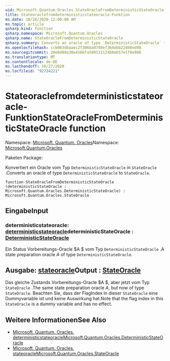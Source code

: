 ```yaml
---
uid: Microsoft.Quantum.Oracles.StateOracleFromDeterministicStateOracle
title: Stateoraclefromdeterministicstateoracle-Funktion
ms.date: 10/26/2020 12:00:00 AM
ms.topic: article
qsharp.kind: function
qsharp.namespace: Microsoft.Quantum.Oracles
qsharp.name: StateOracleFromDeterministicStateOracle
qsharp.summary: Converts an oracle of type `DeterministicStateOracle` to `StateOracle`.
ms.openlocfilehash: ccb083dbaaec2f306ba0740ef364ebb22408ed98
ms.sourcegitcommit: 29e0d88a30e4166fa580132124b0eb57e1f0e986
ms.translationtype: MT
ms.contentlocale: de-DE
ms.lasthandoff: 10/27/2020
ms.locfileid: "92724221"
---
```

# <a name="stateoraclefromdeterministicstateoracle-function"></a><span data-ttu-id="056b1-102">Stateoraclefromdeterministicstateoracle-Funktion</span><span class="sxs-lookup"><span data-stu-id="056b1-102">StateOracleFromDeterministicStateOracle function</span></span>

<span data-ttu-id="056b1-103">Namespace: [Microsoft. Quantum. Oracles](xref:Microsoft.Quantum.Oracles)</span><span class="sxs-lookup"><span data-stu-id="056b1-103">Namespace: [Microsoft.Quantum.Oracles](xref:Microsoft.Quantum.Oracles)</span></span>

<span data-ttu-id="056b1-104">Paketen [](https://nuget.org/packages/)</span><span class="sxs-lookup"><span data-stu-id="056b1-104">Package: [](https://nuget.org/packages/)</span></span>


<span data-ttu-id="056b1-105">Konvertiert ein Oracle vom Typ `DeterministicStateOracle` in `StateOracle` .</span><span class="sxs-lookup"><span data-stu-id="056b1-105">Converts an oracle of type `DeterministicStateOracle` to `StateOracle`.</span></span>

```qsharp
function StateOracleFromDeterministicStateOracle (deterministicStateOracle : Microsoft.Quantum.Oracles.DeterministicStateOracle) : Microsoft.Quantum.Oracles.StateOracle
```


## <a name="input"></a><span data-ttu-id="056b1-106">Eingabe</span><span class="sxs-lookup"><span data-stu-id="056b1-106">Input</span></span>

### <a name="deterministicstateoracle--deterministicstateoracle"></a><span data-ttu-id="056b1-107">deterministicstateoracle: [deterministicstateoracle](xref:Microsoft.Quantum.Oracles.DeterministicStateOracle)</span><span class="sxs-lookup"><span data-stu-id="056b1-107">deterministicStateOracle : [DeterministicStateOracle](xref:Microsoft.Quantum.Oracles.DeterministicStateOracle)</span></span>

<span data-ttu-id="056b1-108">Ein Status Vorbereitungs-Oracle $A $ vom Typ `DeterministicStateOracle` .</span><span class="sxs-lookup"><span data-stu-id="056b1-108">A state preparation oracle $A$ of type `DeterministicStateOracle`.</span></span>



## <a name="output--stateoracle"></a><span data-ttu-id="056b1-109">Ausgabe: [stateoracle](xref:Microsoft.Quantum.Oracles.StateOracle)</span><span class="sxs-lookup"><span data-stu-id="056b1-109">Output : [StateOracle](xref:Microsoft.Quantum.Oracles.StateOracle)</span></span>

<span data-ttu-id="056b1-110">Das gleiche Zustands Vorbereitungs-Oracle $A $, aber jetzt vom Typ `StateOracle` .</span><span class="sxs-lookup"><span data-stu-id="056b1-110">The same state preparation oracle $A$, but now of type `StateOracle`.</span></span> <span data-ttu-id="056b1-111">Beachten Sie, dass der FlagIndex in dieser `StateOracle` eine Dummyvariable ist und keine Auswirkung hat.</span><span class="sxs-lookup"><span data-stu-id="056b1-111">Note that the flag index in this `StateOracle` is a dummy variable and has no effect.</span></span>

## <a name="see-also"></a><span data-ttu-id="056b1-112">Weitere Informationen</span><span class="sxs-lookup"><span data-stu-id="056b1-112">See Also</span></span>

- [<span data-ttu-id="056b1-113">Microsoft. Quantum. Oracles. deterministicstateoracle</span><span class="sxs-lookup"><span data-stu-id="056b1-113">Microsoft.Quantum.Oracles.DeterministicStateOracle</span></span>](xref:Microsoft.Quantum.Oracles.DeterministicStateOracle)
- [<span data-ttu-id="056b1-114">Microsoft. Quantum. Oracles. stateoracle</span><span class="sxs-lookup"><span data-stu-id="056b1-114">Microsoft.Quantum.Oracles.StateOracle</span></span>](xref:Microsoft.Quantum.Oracles.StateOracle)